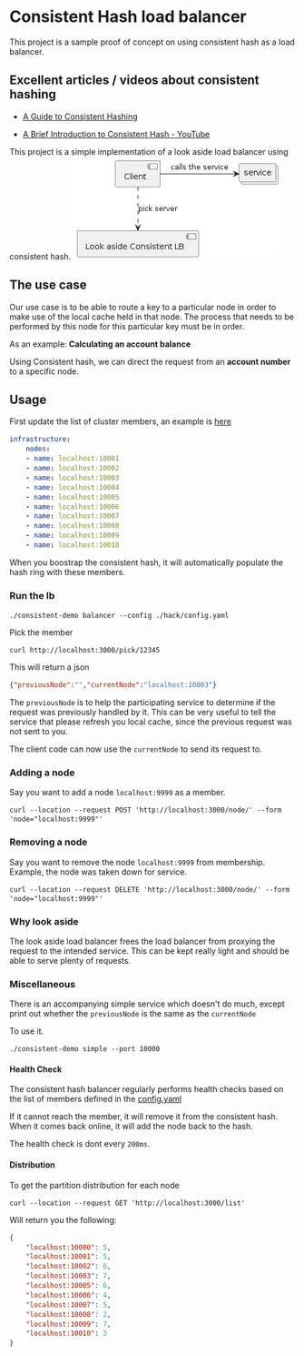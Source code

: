 # Consistent Hash load balancer

This project is a sample proof of concept on using consistent hash as a load balancer.

## Excellent articles / videos about consistent hashing

* [A Guide to Consistent Hashing](https://www.toptal.com/big-data/consistent-hashing#:~:text=according%20to%20Wikipedia\).-,Consistent%20Hashing%20is%20a%20distributed%20hashing%20scheme%20that%20operates%20independently,without%20affecting%20the%20overall%20system.)
  
* [A Brief Introduction to Consistent Hash - YouTube](https://www.youtube.com/watch?v=tHEyzVbl4bg)

This project is a simple implementation of a look aside load balancer using consistent hash.
![look aside](docs/assets/lookaside.png)

## The use case

Our use case is to be able to route a key to a particular node in order to make use of the local cache held in that node.
The process that needs to be performed by this node for this particular key must be in order.  

As an example: __Calculating an account balance__

Using Consistent hash, we can direct the request from an __account number__ to a specific node.  

## Usage

First update the list of cluster members, an example is [here](hack/config.yaml)

``` yaml
infrastructure:
    nodes:
    - name: localhost:10001
    - name: localhost:10002
    - name: localhost:10003
    - name: localhost:10004
    - name: localhost:10005
    - name: localhost:10006
    - name: localhost:10007
    - name: localhost:10008
    - name: localhost:10009
    - name: localhost:10010
```

When you boostrap the consistent hash, it will automatically populate the hash ring with these members.

### Run the lb

``` console
./consistent-demo balancer --config ./hack/config.yaml
```

Pick the member

``` console
curl http://localhost:3000/pick/12345
```
This will return a json

``` json
{"previousNode":"","currentNode":"localhost:10003"}
```

The `previousNode` is to help the participating service to determine if the request was previously handled by it.
This can be very useful to tell the service that please refresh you local cache, since the previous request was not sent to you.

The client code can now use the `currentNode` to send its request to.

### Adding a node

Say you want to add a node `localhost:9999` as a member.

``` console
curl --location --request POST 'http://localhost:3000/node/' --form 'node="localhost:9999"'
```

### Removing a node
Say you want to remove the node `localhost:9999` from membership.  Example, the node was taken down for service.

``` console
curl --location --request DELETE 'http://localhost:3000/node/' --form 'node="localhost:9999"'
```

### Why look aside

The look aside load balancer frees the load balancer from proxying the request to the intended service.  This can be kept really light and should be able to serve plenty of requests.


### Miscellaneous

There is an accompanying simple service which doesn't do much, except print out whether the `previousNode` is the same as the `currentNode`

To use it.

``` console
./consistent-demo simple --port 10000
```

#### Health Check

The consistent hash balancer regularly performs health checks based on the list of members defined in the [config.yaml](hack/config.yaml)

If it cannot reach the member, it will remove it from the consistent hash.  When it comes back online, it will add the node back to the hash.

The health check is dont every `200ms`.

#### Distribution

To get the partition distribution for each node

``` console
curl --location --request GET 'http://localhost:3000/list'
```

Will return you the following:

``` json
{
    "localhost:10000": 5,
    "localhost:10001": 5,
    "localhost:10002": 6,
    "localhost:10003": 7,
    "localhost:10005": 6,
    "localhost:10006": 4,
    "localhost:10007": 5,
    "localhost:10008": 2,
    "localhost:10009": 7,
    "localhost:10010": 3
}
```